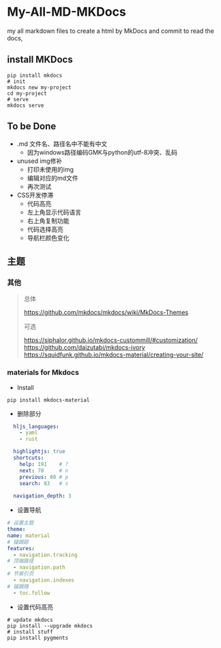 # My-All-MD-MKDocs

my all markdown files to create 
a html by MkDocs and commit to read the docs, 

##  install MKDocs

``` shell
pip install mkdocs
# init
mkdocs new my-project
cd my-project
# serve
mkdocs serve
```
## To be Done
- .md 文件名、路径名中不能有中文
  - 因为windows路径编码GMK与python的utf-8冲突、乱码
- unused img修补
  - 打印未使用的img
  - 编辑对应的md文件
  - 再次测试
- CSS开发停滞
  - 代码高亮
  - 左上角显示代码语言
  - 右上角复制功能
  - 代码选择高亮
  - 导航栏颜色变化

## 主题

### 其他
> 总体
> 
> https://github.com/mkdocs/mkdocs/wiki/MkDocs-Themes
> 
> 可选
> 
> https://siphalor.github.io/mkdocs-custommill/#customization/
> https://github.com/daizutabi/mkdocs-ivory
> https://squidfunk.github.io/mkdocs-material/creating-your-site/
> 
>

### materials for Mkdocs

- Install

```shell
pip install mkdocs-material
```

- 删除部分
```yaml
  hljs_languages:
    - yaml
    - rust

  highlightjs: true
  shortcuts:
    help: 191    # ?
    next: 78     # n
    previous: 80 # p
    search: 83   # s
  
  navigation_depth: 3
```


- 设置导航
```yaml
# 设置主题
theme:
name: material
# 锚跟踪
features:
  - navigation.tracking      
# 顶端路径
  - navigation.path
# 节索引页
  - navigation.indexes
# 锚跟随
  - toc.follow
```

- 设置代码高亮

```shell
# update mkdocs
pip install --upgrade mkdocs
# install stuff
pip install pygments
```